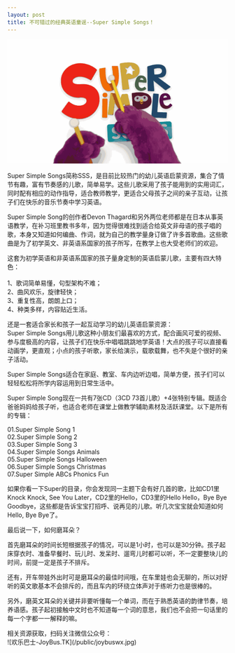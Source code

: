 ```yaml
---
layout: post
title: 不可错过的经典英语童谣--Super Simple Songs！
---
```


![Super Simple Songs_JoyBus.TK](/public/sss.gif)  
<p>
	Super Simple Songs简称SSS，是目前比较热门的幼儿英语启蒙资源，集合了情节有趣，富有节奏感的儿歌，简单易学。这些儿歌采用了孩子能用到的实用词汇，同时配有相应的动作指导，适合教师教学，更适合父母孩子之间的亲子互动，让孩子们在快乐的音乐节奏中学习英语。
</p>

<p>
	Super Simple Song的创作者Devon Thagard和另外两位老师都是在日本从事英语教学，在补习班里教书多年，因为觉得很难找到适合给英文非母语的孩子唱的歌，本身又知道如何编曲、作词，就为自己的教学量身订做了许多首歌曲。这些歌曲是为了初学英文、非英语系国家的孩子所写，在教学上也大受老师们的欢迎。
</p>

<p>
	这套为初学英语和非英语系国家的孩子量身定制的英语启蒙儿歌，主要有四大特色：<br /><br />
1、歌词简单易懂，句型架构不难；
<br />
	2、曲风欢乐，旋律轻快；
<br />
	3、重复性高，朗朗上口；
<br />
	4、种类多样，内容贴近生活。
</p>
<p>
	还是一套适合家长和孩子一起互动学习的幼儿英语启蒙资源：<br />
	Super Simple Songs用儿歌这种小朋友们最喜欢的方式，配合画风可爱的视频、参与度极高的内容，让孩子们在快乐中唱唱跳跳地学英语！大点的孩子可以直接看动画学，更直观；小点的孩子听歌，家长给演示，载歌载舞，也不失是个很好的亲子活动。
</p>
<p>
	Super
Simple Songs适合在家庭、教室、车内边听边唱，简单方便，孩子们可以轻轻松松将所学内容运用到日常生活中。
</p>

<p>
	Super Simple Song现在一共有7张CD（3CD 73首儿歌）+4张特别专辑。既适合爸爸妈妈给孩子听，也适合老师在课堂上做教学辅助素材及活跃课堂。以下是所有的专辑：
</p>
<p>
	01.Super Simple Song 1
<br />
	02.Super Simple Song 2
<br />
	03.Super Simple Song 3
<br />
	04.Super Simple Songs Animals
<br />
	05.Super Simple Songs Halloween
<br />
	06.Super Simple Songs Christmas
<br />
	07.Super Simple ABCs Phonics Fun
</p>

<p>
	如果你看一下Super的目录，你会发现同一主题下会有好几首的歌，比如CD1里Knock Knock, See You Later，CD2里的Hello，CD3里的Hello
Hello，Bye Bye Goodbye，这些都是告诉宝宝打招呼、说再见的儿歌。听几次宝宝就会知道如何Hello,
Bye Bye了。
</p>

<p>
	最后说一下，如何磨耳朵？
</p>
<p>
	首先磨耳朵的时间长短根据孩子的情况，可以是1小时，也可以是30分钟。孩子起床穿衣时、准备早餐时、玩儿时、发呆时、遛弯儿时都可以听，不一定要整块儿的时间，前提一定是孩子不排斥。
</p>
<p>
	还有，开车带娃外出时可是磨耳朵的最佳时间哦，在车里娃也会无聊的，所以对好听的英文歌基本不会排斥的，而且车内的环绕立体声对于练听力也是很棒的。
</p>
<p>
	另外，磨英文耳朵的关键并非要听懂每一个单词，而在于熟悉英语的韵律节奏，培养语感。孩子起初接触中文时也不知道每一个词的意思，我们也不会把一句话里的每一个字都一一解释的嘛。
</p>
<p>
相关资源获取，扫码关注微信公众号：<br />         
![欢乐巴士-JoyBus.TK](/public/joybuswx.jpg)
</p>
